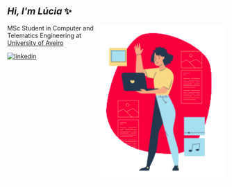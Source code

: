 <h2><em> Hi, I'm Lúcia </em>✨</h2>
<img src="comp.png" min-width="300px" max-width="300px" width="300px" align="right" alt="comp">
<p>MSc Student in Computer and Telematics Engineering at <a href="http://www.ua.pt">University of Aveiro</a></p>

[<img src='https://user-images.githubusercontent.com/45875556/111922090-e9a82780-8a8f-11eb-9079-0058c2983189.png' alt='linkedin' height='60'>](https://www.linkedin.com/in/luciambsousa/)
